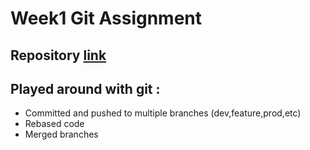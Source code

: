# Week1 Git Assignment

## Repository [link](https://github.com/sakshamnegi/GitWeek1PJP2.0)

## Played around with git :
* Committed and pushed to multiple branches (dev,feature,prod,etc)
* Rebased code
* Merged branches

